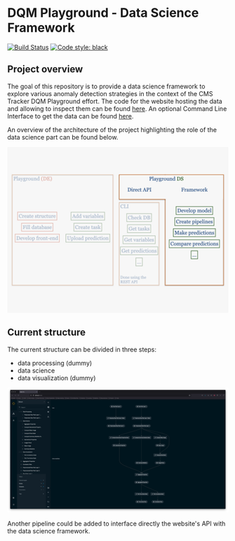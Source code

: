 # DQM Playground - Data Science Framework

[![Build Status](https://app.travis-ci.com/XavierAtCERN/dqm-playground-ds.svg?branch=main)](https://app.travis-ci.com/XavierAtCERN/dqm-playground-ds)
[![Code style: black](https://img.shields.io/badge/code%20style-black-000000.svg)](https://github.com/psf/black)

## Project overview

The goal of this repository is to provide a data science framework to explore various anomaly detection strategies in the context of the CMS Tracker DQM Playground effort. The code for the website hosting the data and allowing to inspect them can be found [here](https://github.com/CMSTrackerDPG/MLplayground). An optional Command Line Interface to get the data can be found [here](https://github.com/XavierAtCERN/dqm-playground-cli).

An overview of the architecture of the project highlighting the role of the data science part can be found below.

![Architecture of the project](./images/DataScience.jpeg?raw=true "Architecture of the project")

## Current structure

The current structure can be divided in three steps:
- data processing (dummy)
- data science
- data visualization (dummy)

![Current structure](./images/kedro_current_pipeline_3.png?raw=true "Current structure")

Another pipeline could be added to interface directly the website's API with the data science framework.
